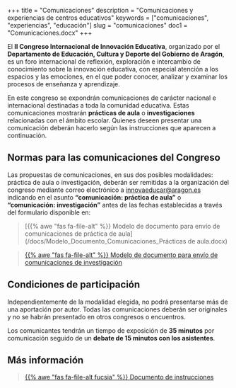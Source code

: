 +++
title = "Comunicaciones"
description = "Comunicaciones y experiencias de centros educativos"
keywords = ["comunicaciones", "experiencias", "educación"]
slug = "comunicaciones"
doc1 = "Comunicaciones.docx"
+++


El **II Congreso Internacional de Innovación Educativa**, organizado por el **Departamento de Educación, Cultura y Deporte del Gobierno de Aragón**, es un foro internacional de reflexión, exploración e intercambio de conocimiento sobre la innovación educativa, con especial atención a los espacios y las emociones, en el que poder conocer, analizar y examinar los procesos de enseñanza y aprendizaje.

En este congreso se expondrán comunicaciones de carácter nacional e internacional destinadas a toda la comunidad educativa. Estas comunicaciones mostrarán **prácticas de aula** o **investigaciones** relacionadas con el ámbito escolar. Quienes deseen presentar una comunicación deberán hacerlo según las instrucciones que aparecen a continuación.


## Normas para las comunicaciones del Congreso
Las propuestas de comunicaciones, en sus dos posibles modalidades: práctica de aula o investigación, deberán ser remitidas a la organización del congreso mediante correo electrónico a innovaeducar@aragon.es indicando en el asunto **“comunicación: práctica de aula”** o **“comunicación: investigación”** antes de las fechas establecidas a través del formulario disponible en:

> [{{% awe  "fas fa-file-alt"  %}} Modelo de documento para envío de comunicaciones de práctica de aula](/docs/Modelo_Documento_Comunicaciones_Prácticas de aula.docx)

> [{{% awe "fas fa-file-alt" %}} Modelo de documento para envío de comunicaciones de investigación](/docs/Modelo_Documento_Comunicaciones_Investigaciones.docx)

## Condiciones de participación
Independientemente de la modalidad elegida, no podrá presentarse más de una aportación por autor. Todas las comunicaciones deberán ser originales y no se habrán presentado en otros congresos o encuentros.

Los comunicantes tendrán un tiempo de exposición de **35 minutos** por comunicación seguido de un **debate de 15 minutos con los asistentes**.

## Más información

> [{{% awe  "fas fa-file-alt fucsia"  %}} Documento de instrucciones](/docs/Comunicaciones.pdf)